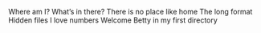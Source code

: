 Where am I?
What’s in there?
There is no place like home
The long format
Hidden files
I love numbers
Welcome
Betty in my first directory

